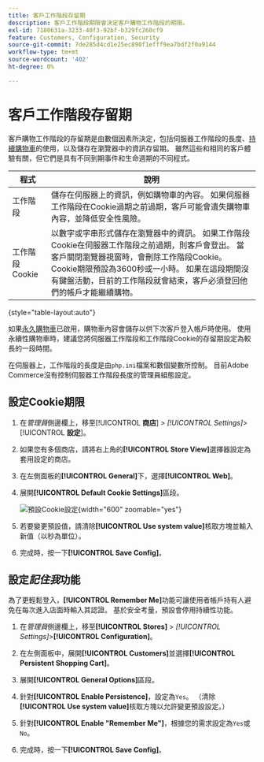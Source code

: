 ```yaml
---
title: 客戶工作階段存留期
description: 客戶工作階段期限會決定客戶購物工作階段的期限。
exl-id: 7180631a-3233-40f3-92bf-b329fc260cf9
feature: Customers, Configuration, Security
source-git-commit: 7de285d4cd1e25ec890f1efff9ea7bdf2f0a9144
workflow-type: tm+mt
source-wordcount: '402'
ht-degree: 0%

---
```


# 客戶工作階段存留期

客戶購物工作階段的存留期是由數個因素所決定，包括伺服器工作階段的長度、[持續購物車](../stores-purchase/cart-persistent.md)的使用，以及儲存在瀏覽器中的資訊存留期。 雖然這些和相同的客戶體驗有關，但它們是具有不同到期事件和生命週期的不同程式。

| 程式 | 說明 |
| --- | --- |
| 工作階段 | 儲存在伺服器上的資訊，例如購物車的內容。 如果伺服器工作階段在Cookie過期之前過期，客戶可能會遺失購物車內容，並降低安全性風險。 |
| 工作階段Cookie | 以數字或字串形式儲存在瀏覽器中的資訊。 如果工作階段Cookie在伺服器工作階段之前過期，則客戶會登出。 當客戶關閉瀏覽器視窗時，會刪除工作階段Cookie。 Cookie期限預設為3600秒或一小時。 如果在這段期間沒有鍵盤活動，目前的工作階段就會結束，客戶必須登回他們的帳戶才能繼續購物。 |

{style="table-layout:auto"}

如果[永久購物車](../stores-purchase/cart-persistent.md)已啟用，購物車內容會儲存以供下次客戶登入帳戶時使用。 使用永續性購物車時，建議您將伺服器工作階段和工作階段Cookie的存留期設定為較長的一段時間。

在伺服器上，工作階段的長度是由`php.ini`檔案和數個變數所控制。 目前Adobe Commerce沒有控制伺服器工作階段長度的管理員組態設定。

## 設定Cookie期限

1. 在&#x200B;_管理員_&#x200B;側邊欄上，移至&#x200B;[!UICONTROL **商店**] > _[!UICONTROL Settings]_>[!UICONTROL **設定**]。

1. 如果您有多個商店，請將右上角的&#x200B;**[!UICONTROL Store View]**&#x200B;選擇器設定為套用設定的商店。

1. 在左側面板的&#x200B;**[!UICONTROL General]**&#x200B;下，選擇&#x200B;**[!UICONTROL Web]**。

1. 展開&#x200B;**[!UICONTROL Default Cookie Settings]**&#x200B;區段。

   ![預設Cookie設定](../configuration-reference/general/assets/web-default-cookie-settings.png){width="600" zoomable="yes"}

1. 若要變更預設值，請清除&#x200B;**[!UICONTROL Use system value]**&#x200B;核取方塊並輸入新值（以秒為單位）。

1. 完成時，按一下&#x200B;**[!UICONTROL Save Config]**。

## 設定&#x200B;_記住我_&#x200B;功能

為了更輕鬆登入，**[!UICONTROL Remember Me]**&#x200B;功能可讓使用者帳戶持有人避免在每次進入店面時輸入其認證。 基於安全考量，預設會停用持續性功能。

1. 在&#x200B;_管理員_&#x200B;側邊欄上，移至&#x200B;**[!UICONTROL Stores]** > _[!UICONTROL Settings]_>**[!UICONTROL Configuration]**。

1. 在左側面板中，展開&#x200B;**[!UICONTROL Customers]**&#x200B;並選擇&#x200B;**[!UICONTROL Persistent Shopping Cart]**。

1. 展開&#x200B;**[!UICONTROL General Options]**&#x200B;區段。

1. 針對&#x200B;**[!UICONTROL Enable Persistence]**，設定為`Yes`。 （清除&#x200B;**[!UICONTROL Use system value]**&#x200B;核取方塊以允許變更預設設定。）

1. 針對&#x200B;**[!UICONTROL Enable "Remember Me"]**，根據您的需求設定為`Yes`或`No`。

1. 完成時，按一下&#x200B;**[!UICONTROL Save Config]**。
